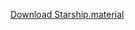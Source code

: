[Download Starship.material](https://drive.google.com/file/d/1pekt-xm665w6h77tOVHtmUjPeRDq5jF4/view?usp=sharing)
